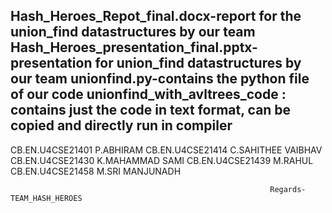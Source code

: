 Hash_Heroes_Repot_final.docx-report for the union_find datastructures by our team
Hash_Heroes_presentation_final.pptx- presentation for union_find datastructures by our team
unionfind.py-contains the python file of our code
unionfind_with_avltrees_code : contains just the code in text format, can be copied and directly run in compiler
------------------------------------------------------------------------------------------------------------

CB.EN.U4CSE21401 P.ABHIRAM
CB.EN.U4CSE21414 C.SAHITHEE VAIBHAV
CB.EN.U4CSE21430 K.MAHAMMAD SAMI
CB.EN.U4CSE21439 M.RAHUL
CB.EN.U4CSE21458 M.SRI MANJUNADH

                                                              Regards-TEAM_HASH_HEROES
